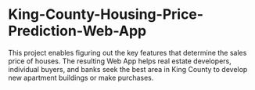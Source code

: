 # King-County-Housing-Price-Prediction-Web-App
This project enables figuring out the key features that determine the sales price of houses. The resulting Web App helps real estate developers, individual buyers, and banks seek the best area in King County to develop new apartment buildings or make purchases.
